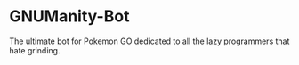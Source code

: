 # GNUManity-Bot
The ultimate bot for Pokemon GO dedicated to all the lazy programmers that hate grinding.

